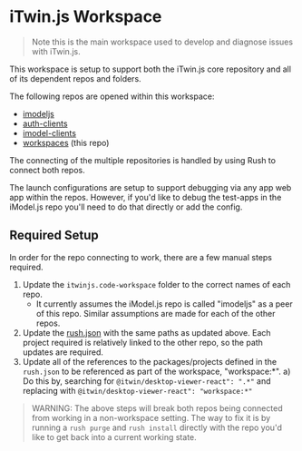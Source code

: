# iTwin.js Workspace

> Note this is the main workspace used to develop and diagnose issues with iTwin.js.

This workspace is setup to support both the iTwin.js core repository and all of its dependent repos and folders.

The following repos are opened within this workspace:

- [imodeljs](https://github.com/imodeljs/imodeljs)
- [auth-clients](https://github.com/itwin/auth-clients)
- [imodel-clients](https://github.com/itwin/imodel-clients)
- [workspaces](https://github.com/itwin/imodel-clients) (this repo)

The connecting of the multiple repositories is handled by using Rush to connect both repos.

The launch configurations are setup to support debugging via any app web app within the repos. However, if you'd like to debug the test-apps in the iModel.js repo you'll need to do that directly or add the config.

## Required Setup

In order for the repo connecting to work, there are a few manual steps required.

1. Update the `itwinjs.code-workspace` folder to the correct names of each repo.
    - It currently assumes the iModel.js repo is called "imodeljs" as a peer of this repo. Similar assumptions are made for each of the other repos.
2. Update the [rush.json](./rush.json) with the same paths as updated above. Each project required is relatively linked to the other repo, so the path updates are required.
3. Update all of the references to the packages/projects defined in the `rush.json` to be referenced as part of the workspace, "workspace:*".
  a) Do this by, searching for `@itwin/desktop-viewer-react": ".*"` and replacing with `@itwin/desktop-viewer-react": "workspace:*"`

> WARNING: The above steps will break both repos being connected from working in a non-workspace setting.
> The way to fix it is by running a `rush purge` and `rush install` directly with the repo you'd like to get back into a current working state.
